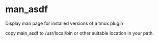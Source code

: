 # man_asdf
Display man page for installed versions of a tmux plugin

copy main_asdf to /usr/local/bin or other suitable location in your path.
